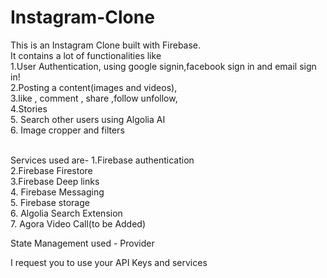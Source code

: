 # Instagram-Clone

This is an Instagram Clone built with Firebase. <br/>
It contains a lot of functionalities like  <br/>
1.User Authentication, using google signin,facebook sign in and email sign in!<br/>
2.Posting a content(images and videos),<br/> 
3.like , comment , share ,follow unfollow,<br/> 
4.Stories<br/>
5. Search other users using Algolia AI<br/>
6. Image cropper and filters<br/>

<br/>
Services used are-
1.Firebase authentication<br/>
2.Firebase Firestore<br/>
3.Firebase Deep links<br/>
4. Firebase Messaging<br/>
5. Firebase storage<br/>
6. Algolia Search Extension<br/>
7. Agora Video Call(to be Added)<br/>

State Management used - Provider

I request you to use your API Keys and services<br/>
